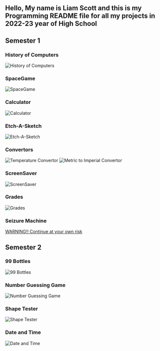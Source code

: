 ## Hello, My name is Liam Scott and this is my Programming README file for all my projects in 2022-23 year of High School


## Semester 1

### History of Computers
![History of Computers](https://github.com/LemScoot/Skyline-high-Programming-2022-23/tree/main/src/History_Of_Computers)

### SpaceGame
![SpaceGame](https://github.com/LemScoot/Skyline-high-Programming-2022-23/tree/main/src/SpaceGame)

### Calculator
![Calculator](https://github.com/LemScoot/Skyline-high-Programming-2022-23/tree/main/src/calculator2)

### Etch-A-Sketch
![Etch-A-Sketch](https://github.com/LemScoot/Skyline-high-Programming-2022-23/tree/main/src/Etch-A-Sketch)

### Convertors
![Temperature Convertor](https://github.com/LemScoot/Skyline-high-Programming-2022-23/tree/main/src/TempConverter)
![Metric to Imperial Convertor](https://github.com/LemScoot/Skyline-high-Programming-2022-23/tree/main/src/Metric_To_Imperial_Weight_Convertor)

### ScreenSaver
![ScreenSaver](https://github.com/LemScoot/Skyline-high-Programming-2022-23/tree/main/src/ScreenSaver)

### Grades
![Grades](https://github.com/LemScoot/Skyline-high-Programming-2022-23/tree/main/src/Grades)

### Seizure Machine
[WARNING!! Continue at your own risk](https://github.com/LemScoot/Skyline-high-Programming-2022-23/tree/main/src/Seizure_machine)

## Semester 2

### 99 Bottles
![99 Bottles]()

### Number Guessing Game
![Number Guessing Game]()

### Shape Tester
![Shape Tester]()

### Date and Time
![Date and Time]()

